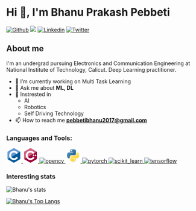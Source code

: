 <h1> Hi 👋, I'm Bhanu Prakash Pebbeti</h1>

[![Github](https://img.shields.io/github/followers/BhanuPrakashPebbeti?label=Follow&style=social)](https://github.com/BhanuPrakashPebbeti)
![](https://komarev.com/ghpvc/?username=BhanuPrakashPebbeti&color=green)
[![Linkedin](https://img.shields.io/badge/-Bhanu%20Prakash-blue?style=flat-square&logo=linkedin&logoColor=white&link=https://www.linkedin.com/in/bhanu-prakash-pebbeti-700b80191/)](https://www.linkedin.com/in/bhanu-prakash-pebbeti-700b80191/)
[![Twitter](https://img.shields.io/badge/@Bhanu_152-1DA1F2?style=flat-square&logo=twitter&logoColor=white&link=https://twitter.com/Bhanu_152/)](https://twitter.com/Bhanu_152/)
<!--
[![Instagram](https://img.shields.io/badge/Instagram-E4405F?style=flat-square&logo=instagram&logoColor=white&link=https://www.instagram.com/b.h.a.n.u__p.r.a.k.a.s.h/)](https://www.instagram.com/b.h.a.n.u__p.r.a.k.a.s.h/)
-->


## About me 
I'm an undergrad pursuing Electronics and Communication Engineering at National Institute of Technology, Calicut. Deep Learning practitioner.

- 🔭 I’m currently working on Multi Task Learning
- 💬 Ask me about **ML, DL**
- 📖 Instrested in
   - AI
   - Robotics
   - Self Driving Technology
- 📫 How to reach me **pebbetibhanu2017@gmail.com**
<h3 align="left">Languages and Tools:</h3>
<p align="left"> <a href="https://www.cprogramming.com/" target="_blank"> <img src="https://raw.githubusercontent.com/devicons/devicon/master/icons/c/c-original.svg" alt="c" width="40" height="40"/> </a> <a href="https://www.w3schools.com/cpp/" target="_blank"> <img src="https://raw.githubusercontent.com/devicons/devicon/master/icons/cplusplus/cplusplus-original.svg" alt="cplusplus" width="40" height="40"/> </a> <a href="https://opencv.org/" target="_blank"> <img src="https://www.vectorlogo.zone/logos/opencv/opencv-icon.svg" alt="opencv" width="40" height="40"/> </a> <a href="https://www.python.org" target="_blank"> <img src="https://raw.githubusercontent.com/devicons/devicon/master/icons/python/python-original.svg" alt="python" width="40" height="40"/> </a> <a href="https://pytorch.org/" target="_blank"> <img src="https://www.vectorlogo.zone/logos/pytorch/pytorch-icon.svg" alt="pytorch" width="40" height="40"/> </a> <a href="https://scikit-learn.org/" target="_blank"> <img src="https://upload.wikimedia.org/wikipedia/commons/0/05/Scikit_learn_logo_small.svg" alt="scikit_learn" width="40" height="40"/> </a> <a href="https://www.tensorflow.org" target="_blank"> <img src="https://www.vectorlogo.zone/logos/tensorflow/tensorflow-icon.svg" alt="tensorflow" width="40" height="40"/> </a> </p>

### Interesting stats

![Bhanu's stats](https://github-readme-stats.vercel.app/api?username=BhanuPrakashPebbeti&show_icons=true&theme=radical)

[![Bhanu's Top Langs](https://github-readme-stats.vercel.app/api/top-langs/?username=BhanuPrakashPebbeti&theme=radical)](https://github.com/BhanuPrakashPebbeti/github-readme-stats)

<!--
**TarunChakitha/TarunChakitha** is a ✨ _special_ ✨ repository because its `README.md` (this file) appears on your GitHub profile.

Here are some ideas to get you started:

- 🔭 I’m currently working on ...
- 🌱 I’m currently learning ...
- 👯 I’m looking to collaborate on ...
- 🤔 I’m looking for help with ...
- 💬 Ask me about ...
- 📫 How to reach me: ...
- 😄 Pronouns: ...
- ⚡ Fun fact: ...
-->
